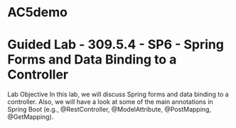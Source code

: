 # AC5demo

# Guided Lab - 309.5.4 - SP6 - Spring Forms and Data Binding to a Controller

Lab Objective
In this lab, we will discuss Spring forms and data binding to a controller. Also, we will have a look at some of the main annotations in Spring Boot (e.g., @RestController, @ModelAttribute, @PostMapping, @GetMapping).


